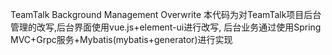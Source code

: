 TeamTalk Background Management Overwrite
本代码为对TeamTalk项目后台管理的改写,后台界面使用vue.js+element-ui进行改写,
后台业务通过使用Spring MVC+Grpc服务+Mybatis(mybatis+generator)进行实现